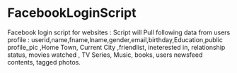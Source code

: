 FacebookLoginScript
===================

Facebook login script for websites : Script will Pull following data from users profile : userid,name,fname,lname,gender,email,birthday,Education,public profile_pic ,Home Town, Current City ,friendlist, ineterested in, relationship status, movies watched , TV Series, Music, books, users newsfeed contents, tagged photos.
